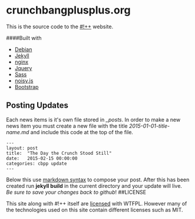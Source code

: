 # crunchbangplusplus.org

This is the source code to the [#!++](https://crunchbangplusplus.org) website.

####Built with
+ [Debian](https://debian.org)
+ [Jekyll](http://jekyllrb.com)
+ [nginx](http://nginx.org/en/)
+ [Jquery](https://jquery.com/)
+ [Sass](http://sass-lang.com/)
+ [noisy.js](https://github.com/DanielRapp/Noisy)
+ [Bootstrap](http://getbootstrap.com/)

## Posting Updates
Each news items is it's own file stored in *_posts*. In order to make a new news item you must create a new file with the title *2015-01-01-title-name.md* and include this code at the top of the file.
```
---
layout: post
title:  "The Day the Crunch Stood Still"
date:   2015-02-15 00:00:00
categories: cbpp update
---
```
Below this use [markdown syntax](https://github.com/adam-p/markdown-here/wiki/Markdown-Cheatsheet) to compose your post.
After this has been created run **jekyll build** in the current directory and your update will live.  
*Be sure to save your changes back to github*!
##LICENSE

This site along with #!++ itself are [licensed](../master/LICENSE) with WTFPL. However many of the technologies used on this site contain different licenses such as MIT.
